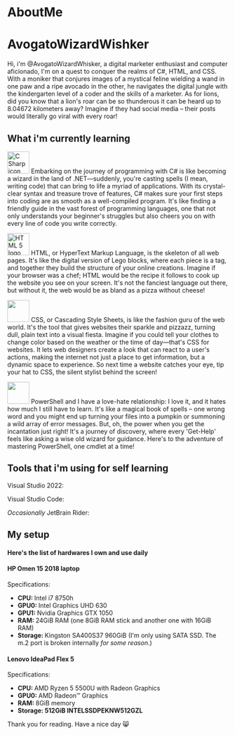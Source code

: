 # AboutMe
<h1>AvogatoWizardWishker</h1>
<p>Hi, i'm @AvogatoWizardWhisker, a digital marketer enthusiast and computer aficionado, I'm on a quest to conquer the realms of C#, HTML, and CSS. With a moniker that conjures images of a mystical feline wielding a wand in one paw and a ripe avocado in the other, he navigates the digital jungle with the kindergarten level of a coder and the skills of a marketer. As for lions, did you know that a lion's roar can be so thunderous it can be heard up to 8.04672 kilometers away? Imagine if they had social media – their posts would literally go viral with every roar! </p>
<h2>What i'm currently learning</h2>

  <p><img src="https://ms-dotnettools.gallerycdn.vsassets.io/extensions/ms-dotnettools/csdevkit/1.8.8/1718731638372/Microsoft.VisualStudio.Services.Icons.Default" width=50 height=50 alt="C Sharp icon"> Embarking on the journey of programming with C# is like becoming a wizard in the land of .NET—suddenly, you're casting spells (I mean, writing code) that can bring to life a myriad of applications. With its crystal-clear syntax and treasure trove of features, C# makes sure your first steps into coding are as smooth as a well-compiled program. It's like finding a friendly guide in the vast forest of programming languages, one that not only understands your beginner's struggles but also cheers you on with every line of code you write correctly.</p>
  <p><img src="https://www.w3.org/html/logo/downloads/HTML5_Logo.svg" width=50 height=50 alt="HTML 5 logo"> HTML, or HyperText Markup Language, is the skeleton of all web pages. It's like the digital version of Lego blocks, where each piece is a tag, and together they build the structure of your online creations. Imagine if your browser was a chef; HTML would be the recipe it follows to cook up the website you see on your screen. It's not the fanciest language out there, but without it, the web would be as bland as a pizza without cheese!</p>
  <p><img src="https://jaspreetchahal.org/images/css3.svg" width=50 height=50> CSS, or Cascading Style Sheets, is like the fashion guru of the web world. It's the tool that gives websites their sparkle and pizzazz, turning dull, plain text into a visual fiesta. Imagine if you could tell your clothes to change color based on the weather or the time of day—that's CSS for websites. It lets web designers create a look that can react to a user's actions, making the internet not just a place to get information, but a dynamic space to experience. So next time a website catches your eye, tip your hat to CSS, the silent stylist behind the screen!</p>
  <p><img src="https://upload.wikimedia.org/wikipedia/commons/a/af/PowerShell_Core_6.0_icon.png" width= 50 height=50> PowerShell and I have a love-hate relationship: I love it, and it hates how much I still have to learn. It's like a magical book of spells – one wrong word and you might end up turning your files into a pumpkin or summoning a wild array of error messages. But, oh, the power when you get the incantation just right! It's a journey of discovery, where every 'Get-Help' feels like asking a wise old wizard for guidance. Here's to the adventure of mastering PowerShell, one cmdlet at a time!</p>

<h2>Tools that i'm using for self learning</h2>
<p>Visual Studio 2022:</p>
<p>Visual Studio Code:</p>
<p><i>Occasionally </i>JetBrain Rider:</p>

<h2>My setup</h2>
<h4>Here's the list of hardwares I own and use daily</h4>

<h4>HP Omen 15 2018 laptop</h4>
<p>Specifications:</p>
<ul>
  <li><strong>CPU: </strong>Intel i7 8750h</li>
  <li><strong>GPU0: </strong>Intel Graphics UHD 630</li>
  <li><strong>GPU1: </strong>Nvidia Graphics GTX 1050</li>
  <li><strong>RAM: </strong>24GiB RAM (one 8GiB RAM stick and another one with 16GiB RAM)</li>
  <li><strong>Storage: </strong>Kingston SA400S37 960GiB (I'm only using SATA SSD. The m.2 port is broken internally <i>for some reason</i>.)</li>
</ul>

<h4>Lenovo IdeaPad Flex 5</h4>
<p>Specifications:</p>
<ul>
  <li><strong>CPU: </strong>AMD Ryzen 5 5500U with Radeon Graphics</li>
  <li><strong>GPU0: </strong>AMD Radeon&#8482; Graphics</li>
  <li><strong>RAM: </strong>8GiB memory</li>
  <li><strong>Storage: 512GiB INTELSSDPEKNW512GZL</strong></li>
</ul>

<p>Thank you for reading. Have a nice day 😸</p>
